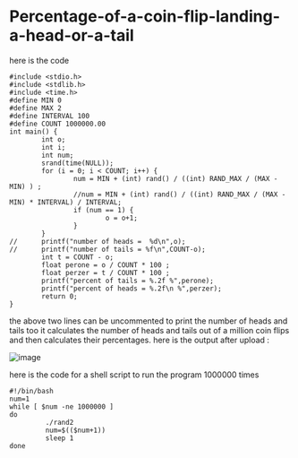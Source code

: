# Percentage-of-a-coin-flip-landing-a-head-or-a-tail
here is the code
```
#include <stdio.h>
#include <stdlib.h>
#include <time.h>
#define MIN 0
#define MAX 2
#define INTERVAL 100
#define COUNT 1000000.00
int main() {
        int o;
        int i;
        int num;
        srand(time(NULL));
        for (i = 0; i < COUNT; i++) {
                num = MIN + (int) rand() / ((int) RAND_MAX / (MAX - MIN) ) ;
                //num = MIN + (int) rand() / ((int) RAND_MAX / (MAX - MIN) * INTERVAL) / INTERVAL;
                if (num == 1) {
                        o = o+1;
                }
        }
//      printf("number of heads =  %d\n",o);
//      printf("number of tails = %f\n",COUNT-o);
        int t = COUNT - o;
        float perone = o / COUNT * 100 ;
        float perzer = t / COUNT * 100 ;
        printf("percent of tails = %.2f %",perone);
        printf("percent of heads = %.2f\n %",perzer);
        return 0;
}
```
the above two lines can be uncommented to print the number of heads and tails too 
it calculates the number of heads and tails out of a million coin flips and then calculates their percentages. 
here is the output after upload :



![image](https://user-images.githubusercontent.com/124582454/220929199-cba7b21a-1e96-4f59-a3ba-4331faf8448a.png)



here is the code for a shell script to run the program 1000000 times
```
#!/bin/bash
num=1
while [ $num -ne 1000000 ]
do
         ./rand2
         num=$(($num+1))
         sleep 1
done
```
